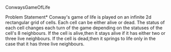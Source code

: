 ConwaysGameOfLife
 
 Problem Statement*
    Conway's game of life is played on an infinite 2d rectangular grid of cells. Each cell can be either alive or dead.
    The status of each cell changes each turn of the game depending on the statuses of the cell's 8 neighbours.
    If the cell is alive,then it stays alive if it has either two or three live neighbours.
    If the cell is dead,then it springs to life only in the case that it has three live neighbours.
